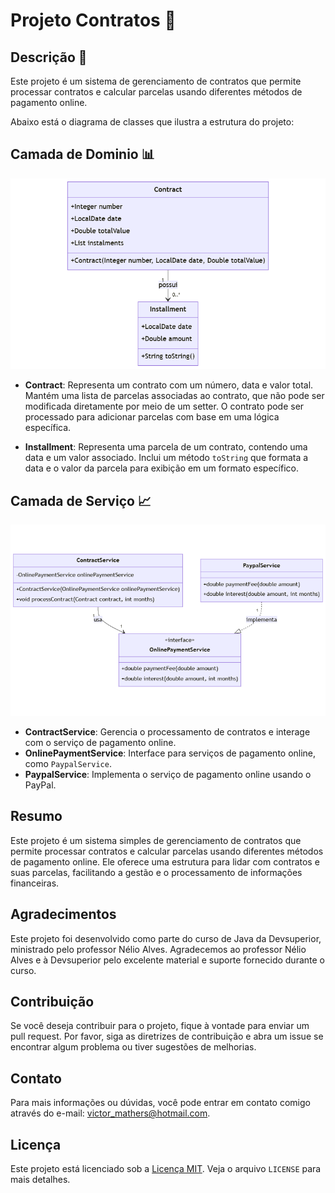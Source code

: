 # Projeto Contratos 📝

## Descrição 📖
Este projeto é um sistema de gerenciamento de contratos que permite processar contratos e calcular parcelas usando diferentes métodos de pagamento online.

Abaixo está o diagrama de classes que ilustra a estrutura do projeto:

## Camada de Dominio 📊

![Diagrama de Classes](img/mermaid-diagram-2024-08-26-201456.png)

- **Contract**: Representa um contrato com um número, data e valor total. Mantém uma lista de parcelas associadas ao contrato, que não pode ser modificada diretamente por meio de um setter. O contrato pode ser processado para adicionar parcelas com base em uma lógica específica.

- **Installment**: Representa uma parcela de um contrato, contendo uma data e um valor associado. Inclui um método `toString` que formata a data e o valor da parcela para exibição em um formato específico.

## Camada de Serviço 📈

![Diagrama de Classes](img/mermaid-diagram-2024-08-26-201507.png)


- **ContractService**: Gerencia o processamento de contratos e interage com o serviço de pagamento online.
- **OnlinePaymentService**: Interface para serviços de pagamento online, como `PaypalService`.
- **PaypalService**: Implementa o serviço de pagamento online usando o PayPal.

## Resumo

Este projeto é um sistema simples de gerenciamento de contratos que permite processar contratos e calcular parcelas usando diferentes métodos de pagamento online. Ele oferece uma estrutura para lidar com contratos e suas parcelas, facilitando a gestão e o processamento de informações financeiras.

## Agradecimentos

Este projeto foi desenvolvido como parte do curso de Java da Devsuperior, ministrado pelo professor Nélio Alves. Agradecemos ao professor Nélio Alves e à Devsuperior pelo excelente material e suporte fornecido durante o curso.

## Contribuição

Se você deseja contribuir para o projeto, fique à vontade para enviar um pull request. Por favor, siga as diretrizes de contribuição e abra um issue se encontrar algum problema ou tiver sugestões de melhorias.

## Contato

Para mais informações ou dúvidas, você pode entrar em contato comigo através do e-mail: [victor_mathers@hotmail.com](mailto:victor_mathers@hotmail.com).

## Licença

Este projeto está licenciado sob a [Licença MIT](LICENSE). Veja o arquivo `LICENSE` para mais detalhes.
